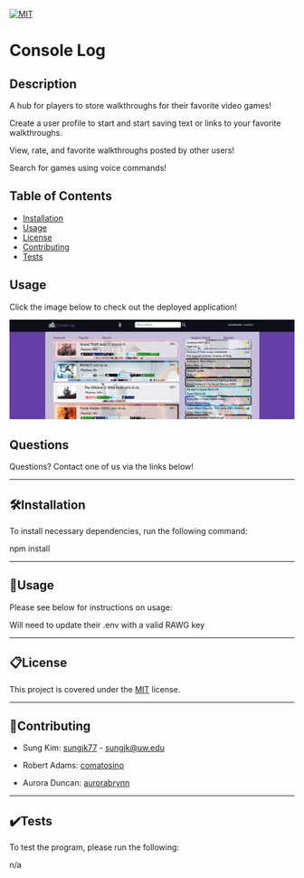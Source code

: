 [![MIT](https://img.shields.io/badge/license-MIT-green)](https://opensource.org/licenses/MIT)

# Console Log

## Description

A hub for players to store walkthroughs for their favorite video games!

Create a user profile to start and start saving text or links to your favorite walkthroughs.

View, rate, and favorite walkthroughs posted by other users!

Search for games using voice commands!

## Table of Contents

- [Installation](##🛠️Installation)
- [Usage](##📐Usage)
- [License](##📋License)
- [Contributing](##📝Contributing)
- [Tests](##✔️Tests)

## Usage

Click the image below to check out the deployed application!

[![link to app](./public/assets/images/webapp-screenshot.jpg)](https://sar-console-log.herokuapp.com/)

## Questions

Questions? Contact one of us via the links below!


------------
## 🛠️Installation
To install necessary dependencies, run the following command:

npm install

------------
## 📐Usage
Please see below for instructions on usage:

Will need to update their .env with a valid RAWG key

------------
## 📋License
This project is covered under the [MIT](https://opensource.org/licenses/MIT) license.

------------
## 📝Contributing

- Sung Kim: [sungjk77](https://github.com/sungjk77)
        - sungjk@uw.edu

- Robert Adams: [comatosino](https://github.com/comatosino)

- Aurora Duncan: [aurorabrynn](https://github.com/aurorabrynn)

------------
## ✔️Tests
To test the program, please run the following:

n/a

    

